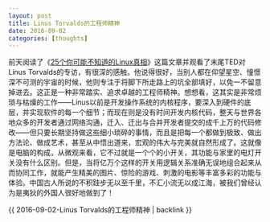```yaml
---
layout: post
title: Linus Torvalds的工程师精神
date: 2016-09-02
categories: [thoughts]
---
```


前天阅读了《[25个你可能不知道的Linux真相](https://news.cnblogs.com/n/552716/)》这篇文章并观看了末尾TED对Linus Torvalds的专访，有很深的感触。他说得很好，当别人都在仰望星空、憧憬深不可测的宇宙的时候，他则专注于将脚下所走路上的坑全部填好，以免一不留意掉进去。这正是一种非常踏实、追求卓越的工程师精神。想想看，这其实是非常烦琐与枯燥的工作——Linus以前是开发操作系统的内核程序，要深入到硬件的底层，并实现软件的每一个细节；而现在则是没有时间开发内核代码，整天与世界各地众多的开发者通过网络沟通，迁入、迁出与合并开发者提交的成千上万的代码修改——但只要长期坚持做这些细小琐碎的事情，而且是把每一个都做到极致、做出方法论、做成艺术，甚至从中悟出道来，宏观的伟大与完美就自然形成了。这就像是电脑的构成，从微观来看，它不过就是一个个的小开关，其功能与家里的电灯开关没有什么区别。但是，当将亿万个这样的开关用逻辑关系准确无误地组合起来从而协同工作，就能产生精美的图片、惊险的游戏、刺激的电影等丰富多彩的功能与体验。中国古人所说的不积跬步无以至千里，不汇小流无以成江海，被我们曾经认为是夷狄的外国人很好地做到了！

{{ 2016-09-02-Linus Torvalds的工程师精神 | backlink }}
